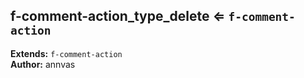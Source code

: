 <a name="module_f-comment-action_type_delete"></a>

## f-comment-action_type_delete ⇐ <code>f-comment-action</code>
**Extends:** <code>f-comment-action</code>  
**Author:** annvas  
